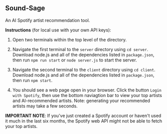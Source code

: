 ## Sound-Sage
An AI Spotify artist recommendation tool.

**Instructions** (for local use with your own API keys):
1. Open two terminals within the top level of the directory.

2. Navigate the first terminal to the ```server``` directory using ```cd server```. Download node.js and all of the dependencies listed in ```package.json```, then run ```npm run start``` or ```node server.js``` to start the server.

3. Navigate the second terminal to the ```client``` directory using ```cd client```. Download node.js and all of the dependencies listed in ```package.json```, then run ```npm start```.

4. You should see a web page open in your browser. Click the button ```Login with Spotify```, then use the bottom naviagtion bar to view your top artists and AI-recommended artists. Note: generating your recommended artists may take a few seconds.


**IMPORTANT NOTE**: If you've just created a Spotify account or haven't used it much in the last six months, the Spotify web API might not be able to fetch your top artists.
